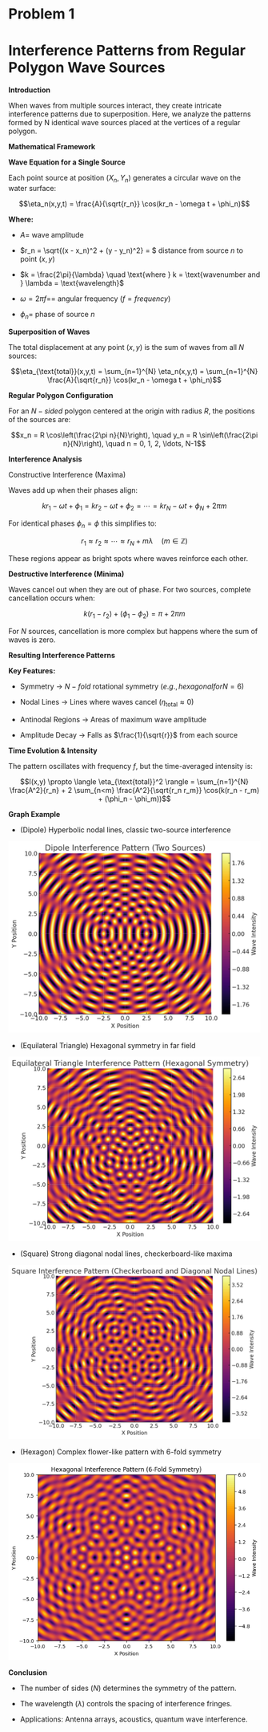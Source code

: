 # Problem 1

# Interference Patterns from Regular Polygon Wave Sources

**Introduction**

When waves from multiple sources interact, they create intricate interference patterns due to superposition. Here, we analyze the patterns formed by N identical wave sources placed at the vertices of a regular polygon.

**Mathematical Framework**

**Wave Equation for a Single Source**

Each point source at position $(X_n,Y_n)$ generates a circular wave on the water surface:

$$\eta_n(x,y,t) = \frac{A}{\sqrt{r_n}} \cos(kr_n - \omega t + \phi_n)$$

**Where:**

- $A =$ wave amplitude

- $r_n = \sqrt{(x - x_n)^2 + (y - y_n)^2} = $ distance from source $n$ to point $(x,y)$

- $k = \frac{2\pi}{\lambda} \quad \text{where } k = \text{wavenumber and } \lambda = \text{wavelength}$

- $\omega = 2\pi f =$= angular frequency $(f=frequency)$

- $\phi_n =$ phase of source $n$

**Superposition of Waves**

The total displacement at any point $(x,y)$ is the sum of waves from all $N$ sources:

$$\eta_{\text{total}}(x,y,t) = \sum_{n=1}^{N} \eta_n(x,y,t) = \sum_{n=1}^{N} \frac{A}{\sqrt{r_n}} \cos(kr_n - \omega t + \phi_n)$$

**Regular Polygon Configuration**

For an $N-sided$ polygon centered at the origin with radius $R$, the positions of the sources are:

$$x_n = R \cos\left(\frac{2\pi n}{N}\right), \quad y_n = R \sin\left(\frac{2\pi n}{N}\right), \quad n = 0, 1, 2, \ldots, N-1$$

**Interference Analysis**

Constructive Interference (Maxima)

Waves add up when their phases align:

$$kr_1 - \omega t + \phi_1 = kr_2 - \omega t + \phi_2 = \cdots = kr_N - \omega t + \phi_N + 2\pi m$$

For identical phases $\phi_n = \phi$ this simplifies to:

$$r_1 \approx r_2 \approx \cdots \approx r_N + m\lambda \quad (m \in \mathbb{Z})$$

These regions appear as bright spots where waves reinforce each other.

**Destructive Interference (Minima)**

Waves cancel out when they are out of phase. For two sources, complete cancellation occurs when:

$$k(r_1 - r_2) + (\phi_1 - \phi_2) = \pi + 2\pi m$$

For $N$ sources, cancellation is more complex but happens where the sum of waves is zero.

**Resulting Interference Patterns**

**Key Features:**

- Symmetry → $N-fold$ rotational symmetry $(e.g., hexagonal for N=6)$

- Nodal Lines → Lines where waves cancel $(\eta_{\text{total}} \approx 0)$

- Antinodal Regions → Areas of maximum wave amplitude

- Amplitude Decay → Falls as $\frac{1}{\sqrt{r}}$ from each source

**Time Evolution & Intensity**

The pattern oscillates with frequency $f$, but the time-averaged intensity is:

$$I(x,y) \propto \langle \eta_{\text{total}}^2 \rangle = \sum_{n=1}^{N} \frac{A^2}{r_n} + 2 \sum_{n<m} \frac{A^2}{\sqrt{r_n r_m}} \cos(k(r_n - r_m) + (\phi_n - \phi_m))$$

**Graph Example**

- (Dipole)	Hyperbolic nodal lines, classic two-source interference

![](image.png)

- (Equilateral Triangle)	Hexagonal symmetry in far field

![alt text](image-1.png)

- (Square)	Strong diagonal nodal lines, checkerboard-like maxima

![alt text](image-2.png)

- (Hexagon)	Complex flower-like pattern with 6-fold symmetry

![alt text](image-3.png)


**Conclusion**

- The number of sides $(N)$ determines the symmetry of the pattern.

- The wavelength $(λ)$ controls the spacing of interference fringes.

- Applications: Antenna arrays, acoustics, quantum wave interference.

